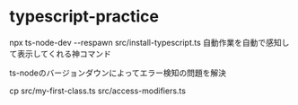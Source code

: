 # typescript-practice

npx ts-node-dev --respawn src/install-typescript.ts
自動作業を自動で感知して表示してくれる神コマンド

ts-nodeのバージョンダウンによってエラー検知の問題を解決

 cp src/my-first-class.ts src/access-modifiers.ts
